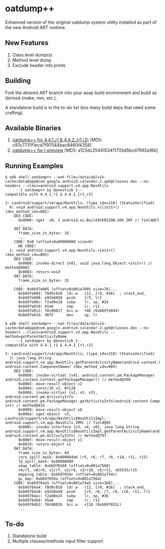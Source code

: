 oatdump++
=========

Enhanced version of the original oatdump system utility installed as part of the new Android ART runtime.

## New Features

1. Class level dump(s)
2. Method level dump
3. Exclude header info prints

## Building

Fork the desired ART branch into your aosp build environment and build as derised (make, mm, etc.).

A standalone build is in the to-do list (too many build deps that need some crafting).

## Available Binaries

1. [oatdump++ for 4.4.1_r1 & 4.4.2_{r1,r2}](https://dl.dropboxusercontent.com/u/6842951/oatdump%2B%2B/oatdump%2B%2B_4.4.1-2) [MD5: c97c7731f1ecd7f97044bac8460f4358]
2. [oatdump++ for l-preview](https://dl.dropboxusercontent.com/u/6842951/oatdump%2B%2B/oatdump%2B%2B_l-preview) [MD5: a123dc2544153411733d5bcd7992a16b]

## Running Examples

```
$ adb shell oatdump++ --oat-file=/data/dalvik-cache/data@app@com.google.android.calendar-2.apk@classes.dex --no-headers --class=android.support.v4.app.NavUtils
     --{ oatdump++ by @anestisb }--
compatible with 4.4.1_r1 & 4.4.2_{r1,r2}

3: Landroid/support/v4/app/NavUtils; (type_idx=218) (StatusVerified)
  0: void android.support.v4.app.NavUtils.<clinit>() (dex_method_idx=802)
    DEX CODE:
      0x0000: sget  v0, I android.os.Build$VERSION.SDK_INT // field@57
      ...
    OAT DATA:
      frame_size_in_bytes: 16
      ...
    CODE: 0x0 (offset=0x00000000 size=0)
      NO CODE!
  1: void android.support.v4.app.NavUtils.<init>() (dex_method_idx=803)
    DEX CODE:
      0x0000: invoke-direct {v0}, void java.lang.Object.<init>() // method@9983
      0x0003: return-void
    OAT DATA:
      frame_size_in_bytes: 32
      ...
    CODE: 0xb697e005 (offset=0x001a7005 size=76)...
      0xb697e004: f8d9c010	ldr.w   r12, [r9, #16]  ; stack_end_
      0xb697e008: e92d4020	push    {r5, lr}
      0xb697e00c: f2ad0e18	subw    lr, sp, #24
      0xb697e010: 45e6    	cmp     lr, r12
      0xb697e012: f0c08017	bcc.w   +46 (0xb697e044)
      0xb697e016: 46f5    	mov     sp, lr
```
```
$ adb shell oatdump++ --oat-file=/data/dalvik-cache/data@app@com.google.android.calendar-2.apk@classes.dex --no-headers --class=android.support.v4.app.NavUtils --method=getParentActivityName
     --{ oatdump++ by @anestisb }--
compatible with 4.4.1_r1 & 4.4.2_{r1,r2}

3: Landroid/support/v4/app/NavUtils; (type_idx=218) (StatusVerified)
  3: java.lang.String android.support.v4.app.NavUtils.getParentActivityName(android.content.Context, android.content.ComponentName) (dex_method_idx=805)
    DEX CODE:
      0x0000: invoke-virtual {v4}, android.content.pm.PackageManager android.content.Context.getPackageManager() // method@308
      0x0003: move-result-object v2
      0x0004: const/16 v3, #+128
      0x0006: invoke-virtual {v2, v5, v3}, android.content.pm.ActivityInfo android.content.pm.PackageManager.getActivityInfo(android.content.ComponentName, int) // method@416
      0x0009: move-result-object v0
      0x000a: sget-object  v3, Landroid/support/v4/app/NavUtils$NavUtilsImpl; android.support.v4.app.NavUtils.IMPL // field@95
      0x000c: invoke-interface {v3, v4, v0}, java.lang.String android.support.v4.app.NavUtils$NavUtilsImpl.getParentActivityName(android.content.Context, android.content.pm.ActivityInfo) // method@797
      0x000f: move-result-object v1
      0x0010: return-object v1
    OAT DATA:
      frame_size_in_bytes: 64
      core_spill_mask: 0x00008de0 (r5, r6, r7, r8, r10, r11, r15)
      fp_spill_mask: 0x00000000 
      vmap_table: 0xb6976560 (offset=0x001a7560)
      v4/r5, v0/r6, v1/r7, v2/r8, v3/r10, v5/r11, v65535/r15
      mapping_table: 0xb697654c (offset=0x001a754c)
      gc_map: 0xb697656a (offset=0x001a756a)
    CODE: 0xb69764a5 (offset=0x001a74a5 size=168)...
      0xb69764a4: f8d9c010	ldr.w   r12, [r9, #16]  ; stack_end_
      0xb69764a8: e92d4de0	push    {r5, r6, r7, r8, r10, r11, lr}
      0xb69764ac: f2ad0e24	subw    lr, sp, #36
      0xb69764b0: 45e6    	cmp     lr, r12
      0xb69764b2: f0c0803b	bcc.w   +118 (0xb697652c)
      ...
```

## To-do

1. Standalone build
2. Multiple classes/methods input filter support

